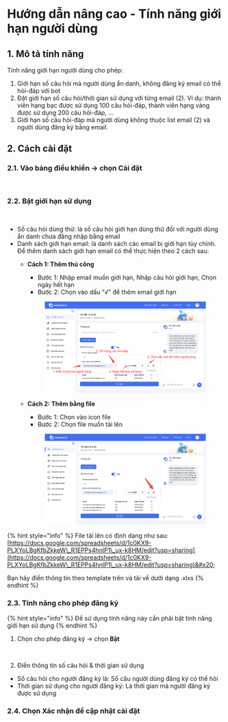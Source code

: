 # Hướng dẫn nâng cao - Tính năng giới hạn người dùng

## 1. Mô tả tính năng

Tính năng giới hạn người dùng cho phép:&#x20;

1. Giới hạn số câu hỏi mà người dùng ẩn danh, không đăng ký email có thể hỏi-đáp với bot
2. Đặt giới hạn số câu hỏi/thời gian sử dụng với từng email (2). Ví dụ: thành viên hạng bạc được sử dụng 100 câu hỏi-đáp, thành viên hạng vàng được sử dụng 200 câu hỏi-đáp, ...
3. Giới hạn số câu hỏi-đáp mà người dùng không thuộc list email (2) và người dùng đăng ký bằng email.

## 2. Cách cài đặt

### 2.1. Vào bảng điều khiển -> chọn Cài đặt

<figure><img src="https://lh7-us.googleusercontent.com/-F2jOtqek_fvjpnXMBU4Y1cFpE-kPPbVttPc43dmfpLxTLBtH3Rk4iJZfrYe-8KQf2vfjzmEoPjLT0KRTKQ5Aps5itxvdWcL-iP1nmjuuYKK15gmiXuaW8J0q9oHhEKZ59fD3OVW3bDoAowUMYbxkpk" alt=""><figcaption></figcaption></figure>

### 2.2. Bật giới hạn sử dụng&#x20;

<figure><img src="https://lh7-us.googleusercontent.com/RhFfupm0G4K3txiF4xokpdaJ8RYI20D_jtdCCk8EebFpwXJtoxa32eMZ6uAo25UewoRu4GklHjU922z4xtRdGK9Kq2d459u8GztAI4zyAFEj97jejGZg8OuDRd_tUVd80BDwrcFTO0Eyzxi1L5u1agw" alt=""><figcaption></figcaption></figure>

* Số câu hỏi dùng thử: là số câu hỏi giới hạn dùng thử đối với người dùng ẩn danh chưa đăng nhập bằng email
* Danh sách giới hạn email: là danh sách các email bị giới hạn tùy chỉnh. Để thêm danh sách giới hạn email có thể thực hiện theo 2 cách sau:&#x20;
  *   **Cách 1: Thêm thủ công**

      * Bước 1: Nhập email muốn giới hạn, Nhập câu hỏi giới hạn, Chọn ngày hết hạn
      * Bước 2: Chọn vào dấu “√” để thêm email giới hạn

      <figure><img src="../.gitbook/assets/image (5).png" alt=""><figcaption></figcaption></figure>
  *   **Cách 2: Thêm bằng file**

      * Bước 1: Chọn vào icon file
      * Bước 2: Chọn file muốn tải lên



      <figure><img src="../.gitbook/assets/image (1) (1).png" alt=""><figcaption></figcaption></figure>

{% hint style="info" %}
File tải lên có định dạng như sau: [https://docs.google.com/spreadsheets/d/1c0KX9-PLXYoLBgKfbZkkeW\_R1EPPs4hnlP1\_ux-k8HM/edit?usp=sharing](https://docs.google.com/spreadsheets/d/1c0KX9-PLXYoLBgKfbZkkeW\_R1EPPs4hnlP1\_ux-k8HM/edit?usp=sharing)&#x20;

Bạn hãy điền thông tin theo template trên và tải về dưới dạng .xlxs
{% endhint %}



### 2.3. Tính năng cho phép đăng ký

{% hint style="info" %}
Để sử dụng tính năng này cần phải bật tính năng giới hạn sử dụng&#x20;
{% endhint %}

1. Chọn cho phép đăng ký -> chọn **Bật**

<figure><img src="https://lh7-us.googleusercontent.com/DpJRrO3GtvgCLCkesWhPKmuMzI8uYk8sepWTSgDpQ2fh0nZxFiv8fBHbjoQXnri-h3axDzhDYTi81QOpD-iGW-09aDAi69yc4cK1EffbPclu4RM8Y6xeStacGpaqSVAsAza4euWOvdaTF-oTQjAMTDA" alt=""><figcaption></figcaption></figure>

2. Điền thông tin số câu hỏi & thời gian sử dụng

* Số câu hỏi cho người đăng ký là: Số câu người dùng đăng ký có thể hỏi
* Thời gian sử dụng cho người đăng ký: Là thời gian mà người đăng ký được sử dụng

### 2.4. Chọn Xác nhận để cập nhật cài đặt
